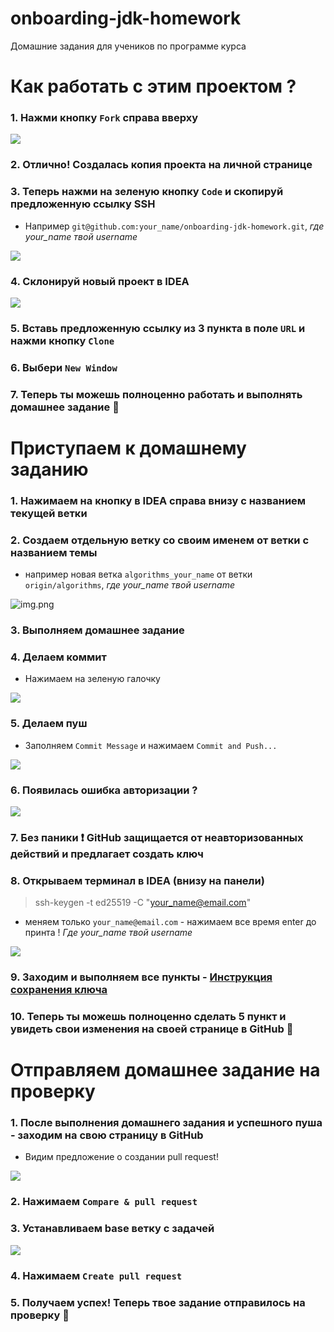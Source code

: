 # onboarding-jdk-homework
Домашние задания для учеников по программе курса

Как работать с этим проектом ?
===
### 1. Нажми кнопку `Fork` справа вверху
![](assets/images/1-1.png)
### 2. Отлично! Создалась копия проекта на личной странице
### 3. Теперь нажми на зеленую кнопку `Code` и скопируй предложенную ссылку SSH
- Например `git@github.com:your_name/onboarding-jdk-homework.git`, _где your_name твой username_

![](assets/images/1-3.png)
### 4. Склонируй новый проект в IDEA
![](assets/images/1-4.png)
### 5. Вставь предложенную ссылку из 3 пункта в поле `URL` и нажми кнопку `Clone`
### 6. Выбери `New Window`
### 7. Теперь ты можешь полноценно работать и выполнять домашнее задание :clap:


Приступаем к домашнему заданию
===
### 1. Нажимаем на кнопку в IDEA справа внизу с названием текущей ветки
### 2. Создаем отдельную ветку со своим именем от ветки с названием темы
- например новая ветка `algorithms_your_name` от ветки `origin/algorithms`, _где your_name твой username_

![img.png](assets/images/2-2.png) 
### 3. Выполняем домашнее задание
### 4. Делаем коммит 
- Нажимаем на зеленую галочку

![](assets/images/2-4.png)
### 5. Делаем пуш
- Заполняем `Commit Message` и нажимаем `Commit and Push...`

![](assets/images/2-5.png)
### 6. Появилась ошибка авторизации ?
![](assets/images/2-6.png)
### 7. Без паники :exclamation: GitHub защищается от неавторизованных действий и предлагает создать ключ
### 8. Открываем терминал в IDEA (внизу на панели)
> ssh-keygen -t ed25519 -C "your_name@email.com"
- меняем только `your_name@email.com` - нажимаем все время enter до принта ! _Где your_name твой username_

![](assets/images/2-8.png)
### 9. Заходим и выполняем все пункты - [Инструкция сохранения ключа](https://docs.github.com/en/authentication/connecting-to-github-with-ssh/adding-a-new-ssh-key-to-your-github-account)
### 10. Теперь ты можешь полноценно сделать 5 пункт и увидеть свои изменения на своей странице в GitHub :clap:


Отправляем домашнее задание на проверку
===
### 1. После выполнения домашнего задания и успешного пуша - заходим на свою страницу в GitHub 
- Видим предложение о создании pull request!

![](assets/images/3-1.png)
### 2. Нажимаем `Compare & pull request`
### 3. Устанавливаем base ветку с задачей 
![](assets/images/3-3.png)
### 4. Нажимаем `Create pull request`
### 5. Получаем успех! Теперь твое задание отправилось на проверку :clap: